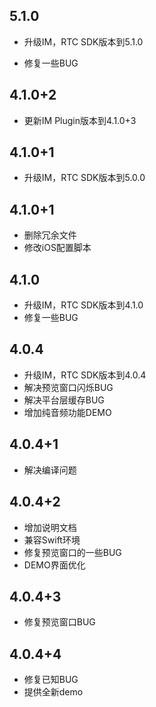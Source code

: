 ## 5.1.0

* 升级IM，RTC SDK版本到5.1.0

* 修复一些BUG

## 4.1.0+2

* 更新IM Plugin版本到4.1.0+3

## 4.1.0+1

* 升级IM，RTC SDK版本到5.0.0

## 4.1.0+1

* 删除冗余文件
* 修改iOS配置脚本

## 4.1.0

* 升级IM，RTC SDK版本到4.1.0
* 修复一些BUG

## 4.0.4

* 升级IM，RTC SDK版本到4.0.4
* 解决预览窗口闪烁BUG
* 解决平台层缓存BUG
* 增加纯音频功能DEMO

## 4.0.4+1

* 解决编译问题

## 4.0.4+2

* 增加说明文档
* 兼容Swift环境
* 修复预览窗口的一些BUG
* DEMO界面优化

## 4.0.4+3

* 修复预览窗口BUG

## 4.0.4+4

* 修复已知BUG
* 提供全新demo
